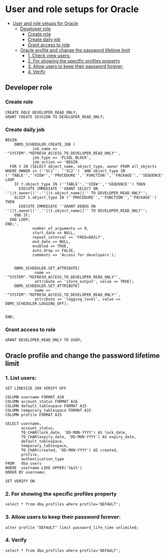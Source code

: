 # User and role setups for Oracle 
- [User and role setups for Oracle](#user-and-role-setups-for-oracle)
  - [Developer role](#developer-role)
    - [Create role](#create-role)
    - [Create daily job](#create-daily-job)
    - [Grant access to role](#grant-access-to-role)
  - [Oracle profile and change the password lifetime limit](#oracle-profile-and-change-the-password-lifetime-limit)
    - [1. Check view users:](#1-check-view-users)
    - [2. For showing the specific profiles property](#2-for-showing-the-specific-profiles-property)
    - [3. Allow users to keep their password forever:](#3-allow-users-to-keep-their-password-forever)
    - [4. Verify](#4-verify)

## Developer role
### Create role
```
CREATE ROLE DEVELOPER_READ_ONLY;
GRANT CREATE SESSION TO DEVELOPER_READ_ONLY;
```

### Create daily job
```
BEGIN
    DBMS_SCHEDULER.CREATE_JOB (
            job_name => '"SYSTEM"."REFRESH_ACCESS_TO_DEVELOPER_READ_ONLY"',
            job_type => 'PLSQL_BLOCK',
            job_action => 'BEGIN
  FOR t IN (SELECT object_name, object_type, owner FROM all_objects WHERE OWNER in (''SC1'', ''SC2'')  AND object_type IN (''TABLE'',''VIEW'',''PROCEDURE'',''FUNCTION'',''PACKAGE'',''SEQUENCE'')) LOOP
    IF t.object_type IN (''TABLE'',''VIEW'',''SEQUENCE'') THEN
      EXECUTE IMMEDIATE ''GRANT SELECT ON ''||t.owner||''.''||t.object_name||'' TO DEVELOPER_READ_ONLY'';
    ELSIF t.object_type IN (''PROCEDURE'',''FUNCTION'',''PACKAGE'') THEN
      EXECUTE IMMEDIATE ''GRANT DEBUG ON ''||t.owner||''.''||t.object_name||'' TO DEVELOPER_READ_ONLY'';
    END IF;
  END LOOP;
END;',
            number_of_arguments => 0,
            start_date => NULL,
            repeat_interval => 'FREQ=DAILY',
            end_date => NULL,
            enabled => TRUE,
            auto_drop => FALSE,
            comments => 'Access for developers');
         
 
    DBMS_SCHEDULER.SET_ATTRIBUTE( 
             name => '"SYSTEM"."REFRESH_ACCESS_TO_DEVELOPER_READ_ONLY"', 
             attribute => 'store_output', value => TRUE);
    DBMS_SCHEDULER.SET_ATTRIBUTE( 
             name => '"SYSTEM"."REFRESH_ACCESS_TO_DEVELOPER_READ_ONLY"', 
             attribute => 'logging_level', value => DBMS_SCHEDULER.LOGGING_OFF);
  
    
END;
```
### Grant access to role
```
GRANT DEVELOPER_READ_ONLY TO USER;
```


## Oracle profile and change the password lifetime limit

### 1. List users:
```
SET LINESIZE 200 VERIFY OFF

COLUMN username FORMAT A20
COLUMN account_status FORMAT A16
COLUMN default_tablespace FORMAT A15
COLUMN temporary_tablespace FORMAT A15
COLUMN profile FORMAT A15

SELECT username,
       account_status,
       TO_CHAR(lock_date, 'DD-MON-YYYY') AS lock_date,
       TO_CHAR(expiry_date, 'DD-MON-YYYY') AS expiry_date,
       default_tablespace,
       temporary_tablespace,
       TO_CHAR(created, 'DD-MON-YYYY') AS created,
       profile,
       authentication_type
FROM   dba_users
WHERE  username LIKE UPPER('%&1%')
ORDER BY username;

SET VERIFY ON
```


### 2. For showing the specific profiles property
```
select * from dba_profiles where profile='DEFAULT';
```

### 3. Allow users to keep their password forever:
```
alter profile "DEFAULT" limit password_life_time unlimited;
```

### 4. Verify 
```
select * from dba_profiles where profile='DEFAULT';
```

